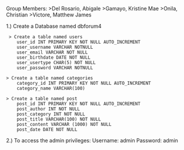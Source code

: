 Group Members:
    >Del Rosario, Abigale
    >Gamayo, Kristine Mae
    >Onila, Christian
    >Victore, Matthew James

1.) Create a Database named dbforum4

   	 > Create a table named users
		user_id INT PRIMARY KEY NOT NULL AUTO_INCREMENT
		user_username VARCHAR NOTNULL
		user_email VARCHAR NOT NULL
		user_birthdate DATE NOT NULL
		user_usertype CHAR(5) NOT NULL	
		user_password VARCHAR NOTNULL

	> Create a table named categories
		category_id INT PRIMARY KEY NOT NULL AUTO_INCREMENT
		category_name VARCHAR(100)
        
	> Create a table named post
		post_id INT PRIMARY KEY NOT NULL AUTO_INCREMENT
		post_author INT NOT NULL
		post_category INT NOT NULL
		post_title VARCHAR(100) NOT NULL
		post_content VARCHAR (1000) NOT NULL
		post_date DATE NOT NULL

2.) To access the admin privileges:
	Username: admin
	Password: admin
 
		 
	



